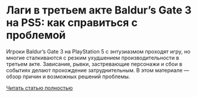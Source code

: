 # Лаги в третьем акте Baldur’s Gate 3 на PS5: как справиться с проблемой



Игроки Baldur’s Gate 3 на PlayStation 5 с энтузиазмом проходят игру, но многие сталкиваются с резким ухудшением производительности в третьем акте. Зависания, рывки, застревающие персонажи и сбои в событиях делают прохождение затруднительным. В этом материале — обзор причин и возможных решений проблемы.

[Читать статью полностью](https://xyberbara.com/gaming/lagi-v-baldurs-gate-3-na-ps5-v-akte-3/)
